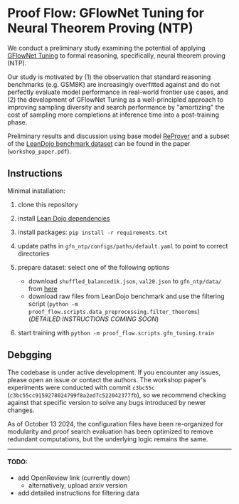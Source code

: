 # Proof Flow: GFlowNet Tuning for Neural Theorem Proving (NTP)

We conduct a preliminary study examining the potential of applying [GFlowNet Tuning](https://github.com/GFNOrg/gfn-lm-tuning) to formal reasoning, specifically, neural theorem proving (NTP). 

Our study is motivated by (1) the observation that standard reasoning benchmarks (e.g. GSM8K) are increasingly overfitted against and do not perfectly evaluate model performance in real-world frontier use cases, and (2) the development of GFlowNet Tuning as a well-principled approach to improving sampling diversity and search performance by "amortizing" the cost of sampling more completions at inference time into a post-training phase.

Preliminary results and discussion using base model [ReProver](https://github.com/lean-dojo/ReProver) and a subset of the [LeanDojo benchmark dataset](https://github.com/lean-dojo/LeanDojo) can be found in the paper (`workshop_paper.pdf`).

## Instructions
Minimal installation:
1. clone this repository
2. install [Lean Dojo dependencies](https://leandojo.readthedocs.io/en/latest/getting-started.html#requirements)
3. install packages: `pip install -r requirements.txt`
4. update paths in `gfn_ntp/configs/paths/default.yaml` to point to correct directories

5. prepare dataset: select one of the following options 
	- download `shuffled_balanced1k.json`, `val20.json` to `gfn_ntp/data/` from [here](https://drive.google.com/drive/folders/1q_g59GBik3z8SngREnCC5iclnfVEB3gk?usp=drive_link)
	- download raw files from LeanDojo benchmark and use the filtering script (`python -m proof_flow.scripts.data_preprocessing.filter_theorems`) (*DETAILED INSTRUCTIONS COMING SOON*)

6. start training with `python -m proof_flow.scripts.gfn_tuning.train`

## Debgging
The codebase is under active development. If you encounter any issues, please open an issue or contact the authors.
The workshop paper's experiments were conducted with commit `c3bc55c` (`c3bc55cc9159278024799f8a2ed7c522042377fb`), so we recommend checking against that specific version to solve any bugs introduced by newer changes.

As of October 13 2024, the configuration files have been re-organized for modularity and proof search evaluation has been optimized to remove redundant computations, but the underlying logic remains the same.

---
#### TODO: 
- add OpenReview link (currently down)
	- alternatively, upload arxiv version
- add detailed instructions for filtering data
